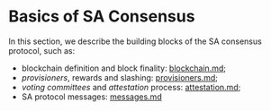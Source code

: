 # Basics of SA Consensus
In this section, we describe the building blocks of the SA consensus protocol, such as:

 - blockchain definition and block finality: [blockchain.md](blockchain.md);
 - *provisioners*, rewards and slashing: [provisioners.md](provisioners.md);
 - *voting committees* and *attestation* process: [attestation.md](attestation.md);
 - SA protocol messages: [messages.md](messages.md)